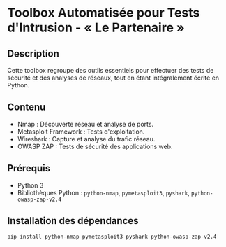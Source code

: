 # Toolbox Automatisée pour Tests d'Intrusion - « Le Partenaire »

## Description
Cette toolbox regroupe des outils essentiels pour effectuer des tests de sécurité et des analyses de réseaux, tout en étant intégralement écrite en Python.

## Contenu
- Nmap : Découverte réseau et analyse de ports.
- Metasploit Framework : Tests d'exploitation.
- Wireshark : Capture et analyse du trafic réseau.
- OWASP ZAP : Tests de sécurité des applications web.

## Prérequis
- Python 3
- Bibliothèques Python : `python-nmap`, `pymetasploit3`, `pyshark`, `python-owasp-zap-v2.4`

## Installation des dépendances
```bash
pip install python-nmap pymetasploit3 pyshark python-owasp-zap-v2.4
